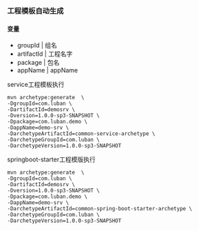 ### 工程模板自动生成

#### 变量

* groupId    | 组名
* artifactId | 工程名字
* package    | 包名
* appName    | appName


service工程模板执行
```shell
mvn archetype:generate  \
-DgroupId=com.luban \
-DartifactId=demosrv \
-Dversion=1.0.0-sp3-SNAPSHOT \
-Dpackage=com.luban.demo \
-DappName=demo-srv \
-DarchetypeArtifactId=common-service-archetype \
-DarchetypeGroupId=com.luban \
-DarchetypeVersion=1.0.0-sp3-SNAPSHOT
```


springboot-starter工程模版执行
```shell
mvn archetype:generate  \
-DgroupId=com.luban \
-DartifactId=demosrv \
-Dversion=1.0.0-sp3-SNAPSHOT \
-Dpackage=com.luban.demo \
-DappName=demo-srv \
-DarchetypeArtifactId=common-spring-boot-starter-archetype \
-DarchetypeGroupId=com.luban \
-DarchetypeVersion=1.0.0-sp3-SNAPSHOT
```
